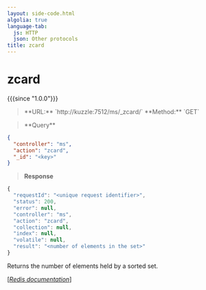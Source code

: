 ```yaml
---
layout: side-code.html
algolia: true
language-tab:
  js: HTTP
  json: Other protocols
title: zcard
---
```


# zcard

{{{since "1.0.0"}}}




<blockquote class="js">
<p>
**URL:** `http://kuzzle:7512/ms/_zcard/<key>`  
**Method:** `GET`
</p>
</blockquote>


<blockquote class="json">
<p>
**Query**
</p>
</blockquote>


```json
{
  "controller": "ms",
  "action": "zcard",
  "_id": "<key>"
}
```

>**Response**

```javascript
{
  "requestId": "<unique request identifier>",
  "status": 200,
  "error": null,
  "controller": "ms",
  "action": "zcard",
  "collection": null,
  "index": null,
  "volatile": null,
  "result": "<number of elements in the set>"
}
```

Returns the number of elements held by a sorted set.

[[_Redis documentation_]](https://redis.io/commands/zcard)
